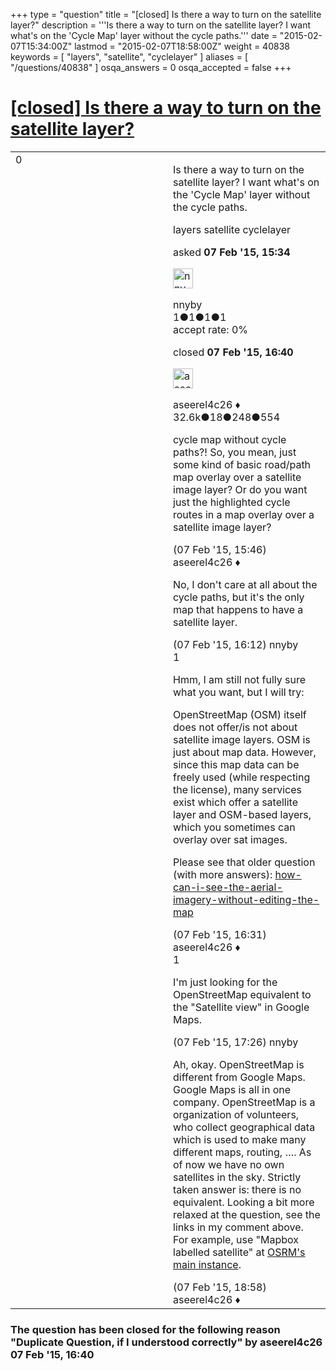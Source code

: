 +++
type = "question"
title = "[closed] Is there a way to turn on the satellite layer?"
description = '''Is there a way to turn on the satellite layer? I want what&#x27;s on the &#x27;Cycle Map&#x27; layer without the cycle paths.'''
date = "2015-02-07T15:34:00Z"
lastmod = "2015-02-07T18:58:00Z"
weight = 40838
keywords = [ "layers", "satellite", "cyclelayer" ]
aliases = [ "/questions/40838" ]
osqa_answers = 0
osqa_accepted = false
+++

<div class="headNormal">

# [\[closed\] Is there a way to turn on the satellite layer?](/questions/40838/is-there-a-way-to-turn-on-the-satellite-layer)

</div>

<div id="main-body">

<div id="askform">

<table id="question-table" style="width:100%;">
<colgroup>
<col style="width: 50%" />
<col style="width: 50%" />
</colgroup>
<tbody>
<tr>
<td style="width: 30px; vertical-align: top"><div class="vote-buttons">
<span id="post-40838-upvote" class="ajax-command post-vote up" rel="nofollow" title="I like this post (click again to cancel)"> </span>
<div id="post-40838-score" class="post-score" title="current number of votes">
0
</div>
<span id="post-40838-downvote" class="ajax-command post-vote down" rel="nofollow" title="I dont like this post (click again to cancel)"> </span> <span id="favorite-mark" class="ajax-command favorite-mark" rel="nofollow" title="mark/unmark this question as favorite (click again to cancel)"> </span>
<div id="favorite-count" class="favorite-count">
&#10;</div>
</div></td>
<td><div id="item-right">
<div class="question-body">
<p>Is there a way to turn on the satellite layer? I want what's on the 'Cycle Map' layer without the cycle paths.</p>
</div>
<div id="question-tags" class="tags-container tags">
<span class="post-tag tag-link-layers" rel="tag" title="see questions tagged &#39;layers&#39;">layers</span> <span class="post-tag tag-link-satellite" rel="tag" title="see questions tagged &#39;satellite&#39;">satellite</span> <span class="post-tag tag-link-cyclelayer" rel="tag" title="see questions tagged &#39;cyclelayer&#39;">cyclelayer</span>
</div>
<div id="question-controls" class="post-controls">
&#10;</div>
<div class="post-update-info-container">
<div class="post-update-info post-update-info-user">
<p>asked <strong>07 Feb '15, 15:34</strong></p>
<img src="https://secure.gravatar.com/avatar/1eeb9e2ecf4af70e7e4355b35ae844a1?s=32&amp;d=identicon&amp;r=g" class="gravatar" width="32" height="32" alt="nnyby&#39;s gravatar image" />
<p><span>nnyby</span><br />
<span class="score" title="1 reputation points">1</span><span title="1 badges"><span class="badge1">●</span><span class="badgecount">1</span></span><span title="1 badges"><span class="silver">●</span><span class="badgecount">1</span></span><span title="1 badges"><span class="bronze">●</span><span class="badgecount">1</span></span><br />
<span class="accept_rate" title="Rate of the user&#39;s accepted answers">accept rate:</span> <span title="nnyby has no accepted answers">0%</span></p>
</div>
<div class="post-update-info post-update-info-edited">
<p><span> closed <strong>07 Feb '15, 16:40</strong> </span></p>
<img src="https://secure.gravatar.com/avatar/66f0dc05b44574e3894be07b0b37cf37?s=32&amp;d=identicon&amp;r=g" class="gravatar" width="32" height="32" alt="aseerel4c26&#39;s gravatar image" />
<p><span>aseerel4c26 ♦</span><br />
<span class="score" title="32615 reputation points"><span>32.6k</span></span><span title="18 badges"><span class="badge1">●</span><span class="badgecount">18</span></span><span title="248 badges"><span class="silver">●</span><span class="badgecount">248</span></span><span title="554 badges"><span class="bronze">●</span><span class="badgecount">554</span></span></p>
</div>
</div>
<div id="comments-container-40838" class="comments-container">
<span id="40839"></span>
<div id="comment-40839" class="comment">
<div id="post-40839-score" class="comment-score">
&#10;</div>
<div class="comment-text">
<p>cycle map without cycle paths?! So, you mean, just some kind of basic road/path map overlay over a satellite image layer? Or do you want just the highlighted cycle routes in a map overlay over a satellite image layer?</p>
</div>
<div id="comment-40839-info" class="comment-info">
<span class="comment-age">(07 Feb '15, 15:46)</span> <span class="comment-user userinfo">aseerel4c26 ♦</span>
</div>
</div>
<span id="40840"></span>
<div id="comment-40840" class="comment">
<div id="post-40840-score" class="comment-score">
&#10;</div>
<div class="comment-text">
<p>No, I don't care at all about the cycle paths, but it's the only map that happens to have a satellite layer.</p>
</div>
<div id="comment-40840-info" class="comment-info">
<span class="comment-age">(07 Feb '15, 16:12)</span> <span class="comment-user userinfo">nnyby</span>
</div>
</div>
<span id="40841"></span>
<div id="comment-40841" class="comment">
<div id="post-40841-score" class="comment-score">
1
</div>
<div class="comment-text">
<p>Hmm, I am still not fully sure what you want, but I will try:</p>
<p>OpenStreetMap (OSM) itself does not offer/<span>is not about</span> satellite image layers. OSM is just about map data. However, since this map data can be freely used (while respecting the license), <span>many services</span> exist which offer a satellite layer and OSM-based layers, which you sometimes can overlay over sat images.</p>
<p>Please see that older question (with more answers): <a href="/questions/6849/">how-can-i-see-the-aerial-imagery-without-editing-the-map</a></p>
</div>
<div id="comment-40841-info" class="comment-info">
<span class="comment-age">(07 Feb '15, 16:31)</span> <span class="comment-user userinfo">aseerel4c26 ♦</span>
</div>
</div>
<span id="40844"></span>
<div id="comment-40844" class="comment">
<div id="post-40844-score" class="comment-score">
1
</div>
<div class="comment-text">
<p>I'm just looking for the OpenStreetMap equivalent to the "Satellite view" in Google Maps.</p>
</div>
<div id="comment-40844-info" class="comment-info">
<span class="comment-age">(07 Feb '15, 17:26)</span> <span class="comment-user userinfo">nnyby</span>
</div>
</div>
<span id="40845"></span>
<div id="comment-40845" class="comment">
<div id="post-40845-score" class="comment-score">
&#10;</div>
<div class="comment-text">
<p>Ah, okay. OpenStreetMap is different from Google Maps. Google Maps is all in one company. OpenStreetMap is a organization of volunteers, who collect geographical data which is used to make many different maps, routing, …. As of now we have no own satellites in the sky. Strictly taken answer is: there is no equivalent. Looking a bit more relaxed at the question, see the links in my comment above. For example, use "Mapbox labelled satellite" at <a href="http://map.project-osrm.org/">OSRM's main instance</a>.</p>
</div>
<div id="comment-40845-info" class="comment-info">
<span class="comment-age">(07 Feb '15, 18:58)</span> <span class="comment-user userinfo">aseerel4c26 ♦</span>
</div>
</div>
</div>
<div id="comment-tools-40838" class="comment-tools">
&#10;</div>
<div class="clear">
&#10;</div>
<div id="comment-40838-form-container" class="comment-form-container">
&#10;</div>
<div class="clear">
&#10;</div>
</div></td>
</tr>
</tbody>
</table>

<div class="question-status" style="margin-bottom:15px">

### The question has been closed for the following reason "Duplicate Question, if I understood correctly" by aseerel4c26 07 Feb '15, 16:40

</div>

</div>

</div>

